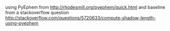 using PyEphem from http://rhodesmill.org/pyephem/quick.html
and baseline from a stackoverflow question http://stackoverflow.com/questions/5720633/compute-shadow-length-using-pyephem

